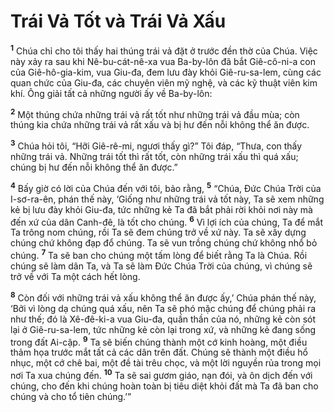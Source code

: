 # Trái Vả Tốt và Trái Vả Xấu
<sup><b>1</b></sup> Chúa chỉ cho tôi thấy hai thúng trái vả đặt ở trước đền thờ của Chúa. Việc này xảy ra sau khi Nê-bu-cát-nê-xa vua Ba-by-lôn đã bắt Giê-cô-ni-a con của Giê-hô-gia-kim, vua Giu-đa, đem lưu đày khỏi Giê-ru-sa-lem, cùng các quan chức của Giu-đa, các chuyên viên mỹ nghệ, và các kỹ thuật viên kim khí. Ông giải tất cả những người ấy về Ba-by-lôn:

<sup><b>2</b></sup> Một thúng chứa những trái vả rất tốt như những trái vả đầu mùa; còn thúng kia chứa những trái vả rất xấu và bị hư đến nỗi không thể ăn được.

<sup><b>3</b></sup> Chúa hỏi tôi, “Hỡi Giê-rê-mi, ngươi thấy gì?” Tôi đáp, “Thưa, con thấy những trái vả. Những trái tốt thì rất tốt, còn những trái xấu thì quá xấu; chúng bị hư đến nỗi không thể ăn được.”

<sup><b>4</b></sup> Bấy giờ có lời của Chúa đến với tôi, bảo rằng, <sup><b>5</b></sup> “Chúa, Ðức Chúa Trời của I-sơ-ra-ên, phán thế này, ‘Giống như những trái vả tốt này, Ta sẽ xem những kẻ bị lưu đày khỏi Giu-đa, tức những kẻ Ta đã bắt phải rời khỏi nơi này mà đến xứ của dân Canh-đê, là tốt cho chúng. <sup><b>6</b></sup> Vì lợi ích của chúng, Ta để mắt Ta trông nom chúng, rồi Ta sẽ đem chúng trở về xứ này. Ta sẽ xây dựng chúng chứ không đạp đổ chúng. Ta sẽ vun trồng chúng chứ không nhổ bỏ chúng. <sup><b>7</b></sup> Ta sẽ ban cho chúng một tấm lòng để biết rằng Ta là Chúa. Rồi chúng sẽ làm dân Ta, và Ta sẽ làm Ðức Chúa Trời của chúng, vì chúng sẽ trở về với Ta một cách hết lòng.

<sup><b>8</b></sup> Còn đối với những trái vả xấu không thể ăn được ấy,’ Chúa phán thế này, ‘Bởi vì lòng dạ chúng quá xấu, nên Ta sẽ phó mặc chúng để chúng phải ra như thế; đó là Xê-đê-ki-a vua Giu-đa, quần thần của nó, những kẻ còn sót lại ở Giê-ru-sa-lem, tức những kẻ còn lại trong xứ, và những kẻ đang sống trong đất Ai-cập. <sup><b>9</b></sup> Ta sẽ biến chúng thành một cớ kinh hoàng, một điều thảm họa trước mắt tất cả các dân trên đất. Chúng sẽ thành một điều hổ nhục, một cớ chê bai, một đề tài trêu chọc, và một lời nguyền rủa trong mọi nơi Ta xua chúng đến. <sup><b>10</b></sup> Ta sẽ sai gươm giáo, nạn đói, và ôn dịch đến với chúng, cho đến khi chúng hoàn toàn bị tiêu diệt khỏi đất mà Ta đã ban cho chúng và cho tổ tiên chúng.’”